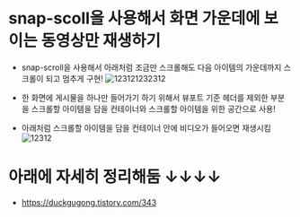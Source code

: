 # snap-scoll을 사용해서 화면 가운데에 보이는 동영상만 재생하기
- snap-scroll을 사용해서 아래처럼 조금만 스크롤해도 다음 아이템의 가운데까지 스크롤이 되고 멈추게 구현!
![123121232312](https://user-images.githubusercontent.com/55455103/177728941-3690d05b-578d-4e9c-9e15-2c60db807b91.gif)

- 한 화면에 게시물을 하나만 들어가기 하기 위해서 뷰포트 기준 헤더를 제외한 부분을 스크롤할 아이템을 담을 컨테이너와 스크롤할 아이템을 위한 공간으로 사용!
- 아래처럼 스크롤할 아이템을 담을 컨테이너 안에 비디오가 들어오면 재생시킴
![12312](https://user-images.githubusercontent.com/55455103/177728327-f1df53d2-f097-4d85-b3db-c580b1cb9288.png)


# 아래에 자세히 정리해둠 ↓↓↓↓
- https://duckgugong.tistory.com/343
